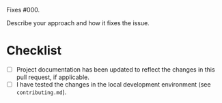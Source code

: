 Fixes #000.

Describe your approach and how it fixes the issue.

# Checklist

- [ ] Project documentation has been updated to reflect the changes in this pull request, if applicable.
- [ ] I have tested the changes in the local development environment (see `contributing.md`).

